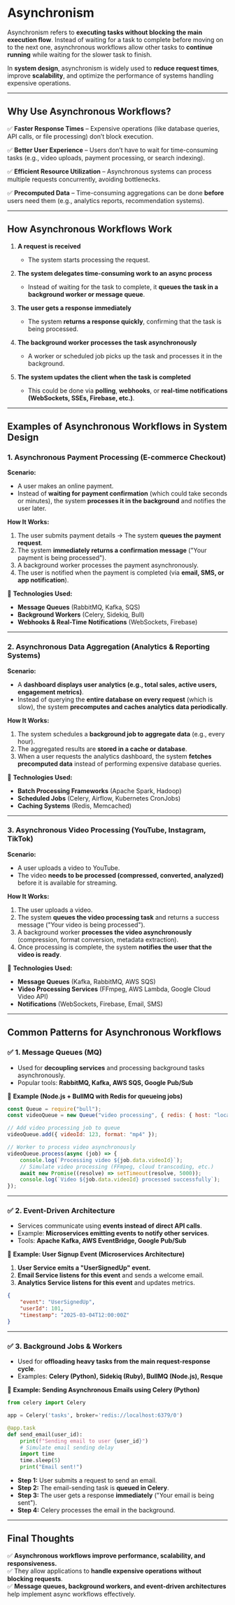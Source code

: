 # **Asynchronism**

Asynchronism refers to **executing tasks without blocking the main execution flow**. Instead of waiting for a task to complete before moving on to the next one, asynchronous workflows allow other tasks to **continue running** while waiting for the slower task to finish.

In **system design**, asynchronism is widely used to **reduce request times**, improve **scalability**, and optimize the performance of systems handling expensive operations.

---

## **Why Use Asynchronous Workflows?**

✅ **Faster Response Times** – Expensive operations (like database queries, API calls, or file processing) don’t block execution.

✅ **Better User Experience** – Users don’t have to wait for time-consuming tasks (e.g., video uploads, payment processing, or search indexing).

✅ **Efficient Resource Utilization** – Asynchronous systems can process multiple requests concurrently, avoiding bottlenecks.

✅ **Precomputed Data** – Time-consuming aggregations can be done **before** users need them (e.g., analytics reports, recommendation systems).

---

## **How Asynchronous Workflows Work**

1. **A request is received**

    - The system starts processing the request.

2. **The system delegates time-consuming work to an async process**

    - Instead of waiting for the task to complete, it **queues the task in a background worker or message queue**.

3. **The user gets a response immediately**

    - The system **returns a response quickly**, confirming that the task is being processed.

4. **The background worker processes the task asynchronously**

    - A worker or scheduled job picks up the task and processes it in the background.

5. **The system updates the client when the task is completed**
    - This could be done via **polling**, **webhooks**, or **real-time notifications (WebSockets, SSEs, Firebase, etc.)**.

---

## **Examples of Asynchronous Workflows in System Design**

### **1. Asynchronous Payment Processing (E-commerce Checkout)**

**Scenario:**

-   A user makes an online payment.
-   Instead of **waiting for payment confirmation** (which could take seconds or minutes), the system **processes it in the background** and notifies the user later.

**How It Works:**

1. The user submits payment details → The system **queues the payment request**.
2. The system **immediately returns a confirmation message** ("Your payment is being processed").
3. A background worker processes the payment asynchronously.
4. The user is notified when the payment is completed (via **email, SMS, or app notification**).

🔹 **Technologies Used:**

-   **Message Queues** (RabbitMQ, Kafka, SQS)
-   **Background Workers** (Celery, Sidekiq, Bull)
-   **Webhooks & Real-Time Notifications** (WebSockets, Firebase)

---

### **2. Asynchronous Data Aggregation (Analytics & Reporting Systems)**

**Scenario:**

-   A **dashboard displays user analytics (e.g., total sales, active users, engagement metrics)**.
-   Instead of querying the **entire database on every request** (which is slow), the system **precomputes and caches analytics data periodically**.

**How It Works:**

1. The system schedules a **background job to aggregate data** (e.g., every hour).
2. The aggregated results are **stored in a cache or database**.
3. When a user requests the analytics dashboard, the system **fetches precomputed data** instead of performing expensive database queries.

🔹 **Technologies Used:**

-   **Batch Processing Frameworks** (Apache Spark, Hadoop)
-   **Scheduled Jobs** (Celery, Airflow, Kubernetes CronJobs)
-   **Caching Systems** (Redis, Memcached)

---

### **3. Asynchronous Video Processing (YouTube, Instagram, TikTok)**

**Scenario:**

-   A user uploads a video to YouTube.
-   The video **needs to be processed (compressed, converted, analyzed)** before it is available for streaming.

**How It Works:**

1. The user uploads a video.
2. The system **queues the video processing task** and returns a success message ("Your video is being processed").
3. A background worker **processes the video asynchronously** (compression, format conversion, metadata extraction).
4. Once processing is complete, the system **notifies the user that the video is ready**.

🔹 **Technologies Used:**

-   **Message Queues** (Kafka, RabbitMQ, AWS SQS)
-   **Video Processing Services** (FFmpeg, AWS Lambda, Google Cloud Video API)
-   **Notifications** (WebSockets, Firebase, Email, SMS)

---

## **Common Patterns for Asynchronous Workflows**

### ✅ **1. Message Queues (MQ)**

-   Used for **decoupling services** and processing background tasks asynchronously.
-   Popular tools: **RabbitMQ, Kafka, AWS SQS, Google Pub/Sub**

🔹 **Example (Node.js + BullMQ with Redis for queueing jobs)**

```javascript
const Queue = require("bull");
const videoQueue = new Queue("video processing", { redis: { host: "localhost", port: 6379 } });

// Add video processing job to queue
videoQueue.add({ videoId: 123, format: "mp4" });

// Worker to process video asynchronously
videoQueue.process(async (job) => {
    console.log(`Processing video ${job.data.videoId}`);
    // Simulate video processing (FFmpeg, cloud transcoding, etc.)
    await new Promise((resolve) => setTimeout(resolve, 5000));
    console.log(`Video ${job.data.videoId} processed successfully`);
});
```

---

### ✅ **2. Event-Driven Architecture**

-   Services communicate using **events instead of direct API calls**.
-   Example: **Microservices emitting events to notify other services**.
-   Tools: **Apache Kafka, AWS EventBridge, Google Pub/Sub**

🔹 **Example: User Signup Event (Microservices Architecture)**

1. **User Service emits a "UserSignedUp" event.**
2. **Email Service listens for this event** and sends a welcome email.
3. **Analytics Service listens for this event** and updates metrics.

```json
{
    "event": "UserSignedUp",
    "userId": 101,
    "timestamp": "2025-03-04T12:00:00Z"
}
```

---

### ✅ **3. Background Jobs & Workers**

-   Used for **offloading heavy tasks from the main request-response cycle**.
-   Examples: **Celery (Python), Sidekiq (Ruby), BullMQ (Node.js), Resque**

🔹 **Example: Sending Asynchronous Emails using Celery (Python)**

```python
from celery import Celery

app = Celery('tasks', broker='redis://localhost:6379/0')

@app.task
def send_email(user_id):
    print(f"Sending email to user {user_id}")
    # Simulate email sending delay
    import time
    time.sleep(5)
    print("Email sent!")
```

-   **Step 1:** User submits a request to send an email.
-   **Step 2:** The email-sending task is **queued in Celery**.
-   **Step 3:** The user gets a response **immediately** ("Your email is being sent").
-   **Step 4:** Celery processes the email in the background.

---

## **Final Thoughts**

✅ **Asynchronous workflows improve performance, scalability, and responsiveness.**  
✅ They allow applications to **handle expensive operations without blocking requests**.  
✅ **Message queues, background workers, and event-driven architectures** help implement async workflows effectively.
